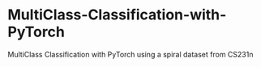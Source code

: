 # MultiClass-Classification-with-PyTorch
MultiClass Classification with PyTorch using a spiral dataset from CS231n
